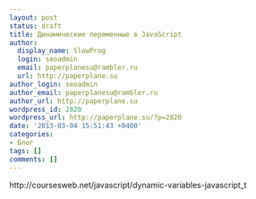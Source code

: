 ```yaml
---
layout: post
status: draft
title: Динамические переменные в JavaScript
author:
  display_name: SlowProg
  login: seoadmin
  email: paperplanesu@rambler.ru
  url: http://paperplane.su
author_login: seoadmin
author_email: paperplanesu@rambler.ru
author_url: http://paperplane.su
wordpress_id: 2820
wordpress_url: http://paperplane.su/?p=2820
date: '2013-03-04 15:51:43 +0400'
categories:
- Блог
tags: []
comments: []
---
```

<p>http:&#47;&#47;coursesweb.net&#47;javascript&#47;dynamic-variables-javascript_t</p>
